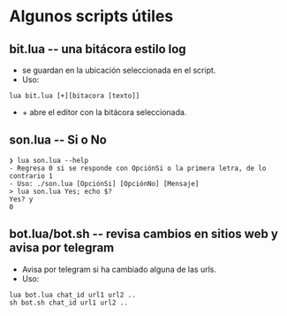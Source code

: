 # Algunos scripts útiles

## bit.lua -- una bitácora estilo log
 - se guardan en la ubicación seleccionada en el script.
 - Uso:
```
lua bit.lua [+][bitacora [texto]] 
```
 - \+ abre el editor con la bitácora seleccionada.

## son.lua -- Si o No 
```
❯ lua son.lua --help
- Regresa 0 si se responde con OpciónSi o la primera letra, de lo contrario 1
- Uso: ./son.lua [OpciónSi] [OpciónNo] [Mensaje]
> lua son.lua Yes; echo $?
Yes? y
0
```
## bot.lua/bot.sh -- revisa cambios en sitios web y avisa por telegram
 - Avisa por telegram si ha cambiado alguna de las urls.
 - Uso:
 ```
lua bot.lua chat_id url1 url2 ..
sh bot.sh chat_id url1 url2 ..
```
 
